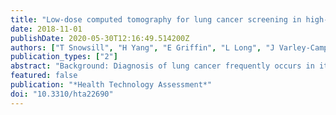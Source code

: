 ```yaml
---
title: "Low-dose computed tomography for lung cancer screening in high-risk populations: A systematic review and economic evaluation"
date: 2018-11-01
publishDate: 2020-05-30T12:16:49.514200Z
authors: ["T Snowsill", "H Yang", "E Griffin", "L Long", "J Varley-Campbell", "H Coelho", "S Robinson", "C Hyde"]
publication_types: ["2"]
abstract: "Background: Diagnosis of lung cancer frequently occurs in its later stages. Low-dose computed tomography (LDCT) could detect lung cancer early. Objectives: To estimate the clinical effectiveness and cost-effectiveness of LDCT lung cancer screening in high-risk populations. Data sources: Bibliographic sources included MEDLINE, EMBASE, Web of Science and The Cochrane Library. Methods: Clinical effectiveness - a systematic review of randomised controlled trials (RCTs) comparing LDCT screening programmes with usual care (no screening) or other imaging screening programmes [such as chest X-ray (CXR)] was conducted. Bibliographic sources included MEDLINE, EMBASE, Web of Science and The Cochrane Library. Meta-analyses, including network meta-analyses, were performed. Cost-effectiveness - an independent economic model employing discrete event simulation and using a natural history model calibrated to results from a large RCT was developed. There were 12 different population eligibility criteria and four intervention frequencies [(1) single screen, (2) triple screen, (3) annual screening and (4) biennial screening] and a no-screening control arm. Results: Clinical effectiveness - 12 RCTs were included, four of which currently contribute evidence on mortality. Meta-analysis of these demonstrated that LDCT, with ≤ 9.80 years of follow-up, was associated with a non-statistically significant decrease in lung cancer mortality (pooled relative risk 0.94, 95% confidence interval 0.74 to 1.19). The findings also showed that LDCT screening demonstrated a non-statistically significant increase in all-cause mortality. Given the considerable heterogeneity detected between studies for both outcomes, the results should be treated with caution. Network meta-analysis, including six RCTs, was performed to assess the relative clinical effectiveness of LDCT, CXR and usual care. The results showed that LDCT was ranked as the best screening strategy in terms of lung cancer mortality reduction. CXR had a 99.7% probability of being the worst intervention and usual care was ranked second. Cost-effectiveness - screening programmes are predicted to be more effective than no screening, reduce lung cancer mortality and result in more lung cancer diagnoses. Screening programmes also increase costs. Screening for lung cancer is unlikely to be cost-effective at a threshold of £20,000/quality-adjusted life-year (QALY), but may be cost-effective at a threshold of £30,000/QALY. The incremental cost-effectiveness ratio for a single screen in smokers aged 60-75 years with at least a 3% risk of lung cancer is £28,169 per QALY. Sensitivity and scenario analyses were conducted. Screening was only cost-effective at a threshold of £20,000/QALY in only a minority of analyses. Limitations: Clinical effectiveness - the largest of the included RCTs compared LDCT with CXR screening rather than no screening. Cost-effectiveness - a representative cost to the NHS of lung cancer has not been recently estimated according to key variables such as stage at diagnosis. Certain costs associated with running a screening programme have not been included. Conclusions: LDCT screening may be clinically effective in reducing lung cancer mortality, but there is considerable uncertainty. There is evidence that a single round of screening could be considered cost-effective at conventional thresholds, but there is significant uncertainty about the effect on costs and the magnitude of benefits."
featured: false
publication: "*Health Technology Assessment*"
doi: "10.3310/hta22690"
---
```


